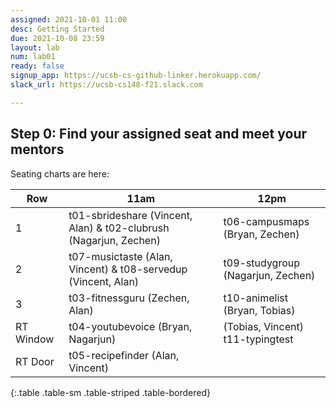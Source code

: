 ```yaml
---
assigned: 2021-10-01 11:00
desc: Getting Started
due: 2021-10-08 23:59
layout: lab
num: lab01
ready: false
signup_app: https://ucsb-cs-github-linker.herokuapp.com/
slack_url: https://ucsb-cs148-f21.slack.com

---
```



## Step 0: Find your assigned seat and meet your mentors

Seating charts are here:

| Row | 11am | 12pm |
|-----|-----|-----|
|1 | t01-sbrideshare (Vincent, Alan) & t02-clubrush (Nagarjun, Zechen) | t06-campusmaps (Bryan, Zechen) |
|2 | t07-musictaste (Alan, Vincent)	& t08-servedup (Vincent, Alan) | t09-studygroup (Nagarjun, Zechen) |
|3 | t03-fitnessguru (Zechen, Alan) | t10-animelist (Bryan, Tobias) |
|RT Window | t04-youtubevoice (Bryan, Nagarjun) | (Tobias, Vincent) t11-typingtest	|
|RT Door | t05-recipefinder (Alan, Vincent)	|  | 
{:.table .table-sm .table-striped .table-bordered}